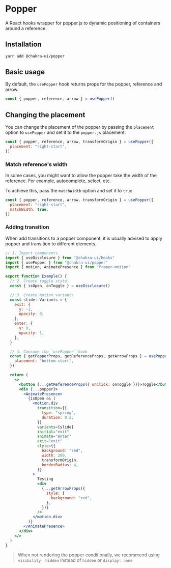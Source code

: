 # Popper

A React hooks wrapper for popper.js to dynamic positioning of containers around
a reference.

## Installation

```sh
yarn add @chakra-ui/popper
```

## Basic usage

By default, the `usePopper` hook returns props for the popper, reference and
arrow.

```jsx
const { popper, reference, arrow } = usePopper()
```

## Changing the placement

You can change the placement of the popper by passing the `placement` option to
`usePopper` and set it to the `popper.js` placement.

```jsx
const { popper, reference, arrow, transformOrigin } = usePopper({
  placement: "right-start",
})
```

### Match reference's width

In some cases, you might want to allow the popper take the width of the
reference. For example, autocomplete, select, etc.

To achieve this, pass the `matchWidth` option and set it to `true`

```jsx
const { popper, reference, arrow, transformOrigin } = usePopper({
  placement: "right-start",
  matchWidth: true,
})
```

### Adding transition

When add transitions to a popper component, it is usually advised to apply
popper and transition to different elements.

```jsx
// 1. Import components
import { useDisclosure } from "@chakra-ui/hooks"
import { usePopper } from "@chakra-ui/popper"
import { motion, AnimatePresence } from "framer-motion"

export function Example() {
  // 2. Create toggle state
  const { isOpen, onToggle } = useDisclosure()

  // 3. Create motion variants
  const slide: Variants = {
    exit: {
      y: -2,
      opacity: 0,
    },
    enter: {
      y: 0,
      opacity: 1,
    },
  }

  // 4. Consume the `usePopper` hook
  const { getPopperProps, getReferenceProps, getArrowProps } = usePopper({
    placement: "bottom-start",
  })

  return (
    <>
      <button {...getReferenceProps({ onClick: onToggle })}>Toggle</button>
      <div {...popper}>
        <AnimatePresence>
          {isOpen && (
            <motion.div
              transition={{
                type: "spring",
                duration: 0.2,
              }}
              variants={slide}
              initial="exit"
              animate="enter"
              exit="exit"
              style={{
                background: "red",
                width: 200,
                transformOrigin,
                borderRadius: 4,
              }}
            >
              Testing
              <div
                {...getArrowProps({
                  style: {
                    background: "red",
                  },
                })}
              />
            </motion.div>
          )}
        </AnimatePresence>
      </div>
    </>
  )
}
```

> When not rendering the popper conditionally, we recommend using
> `visibility: hidden` instead of `hidden` or `display: none`
